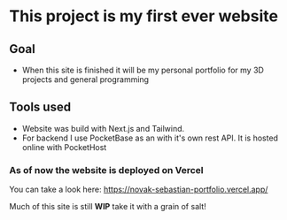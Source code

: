 # This project is my first ever website

## Goal

- When this site is finished it will be my personal portfolio for my 3D projects and general programming

## Tools used

- Website was build with Next.js and Tailwind.
- For backend I use PocketBase as an with it's own rest API. It is hosted online with PocketHost

### As of now the website is deployed on Vercel

You can take a look here: <https://novak-sebastian-portfolio.vercel.app/>

Much of this site is still **WIP** take it with a grain of salt!
